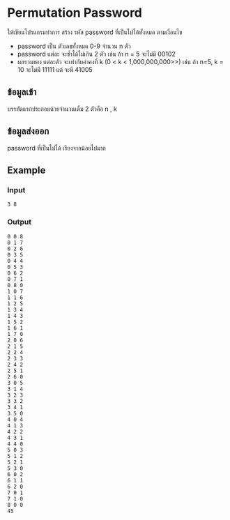 # Permutation Password
ให้เขียนโปรแกรมทำการ สร้าง รหัส password ที่เป็นไปได้ทั้งหมด ตามเงื่อนไข   
- password เป็น ตัวเลขทั้งหมด 0-9 จำนวน n ตัว
- password แต่ละ จะซ้ำได้ไม่เกิน 2 ตัว เช่น ถ้า n = 5  จะไม่มี  00102 
- ผลรวมของ แต่ละตัว จะเท่ากับค่าคงที่ k  (0 < k < 1,000,000,000>>) เช่น ถ้า n=5, k = 10 จะไม่มี 11111 แต่ จะมี 41005
## ข้อมูลเข้า
บรรทัดแรกประกอบด้วยจำนวนเต็ม 2 ตัวคือ n , k

## ข้อมูลส่งออก
password ที่เป็นไปได้ เรียงจากน้อยไปมาก 

## Example
### Input
~~~
3 8
~~~

### Output
~~~
0 0 8
0 1 7
0 2 6
0 3 5
0 4 4
0 5 3
0 6 2
0 7 1
0 8 0
1 0 7
1 1 6
1 2 5
1 3 4
1 4 3
1 5 2
1 6 1
1 7 0
2 0 6
2 1 5
2 2 4
2 3 3
2 4 2
2 5 1
2 6 0
3 0 5
3 1 4
3 2 3
3 3 2
3 4 1
3 5 0
4 0 4
4 1 3
4 2 2
4 3 1
4 4 0
5 0 3
5 1 2
5 2 1
5 3 0
6 0 2
6 1 1
6 2 0
7 0 1
7 1 0
8 0 0
45
~~~
